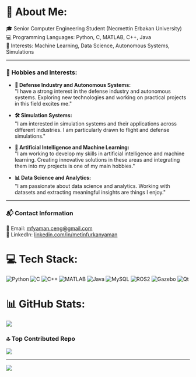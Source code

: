 # 💫 About Me:
🎓 Senior Computer Engineering Student (Necmettin Erbakan University)<br>💻 Programming Languages: Python, C, MATLAB,  C++, Java<br>🧠 Interests: Machine Learning, Data Science, Autonomous Systems, Simulations

---

### 🎯 **Hobbies and Interests:**

- **🔧 Defense Industry and Autonomous Systems:**  
  "I have a strong interest in the defense industry and autonomous systems. Exploring new technologies and working on practical projects in this field excites me."

- **🛠️ Simulation Systems:**  
  "I am interested in simulation systems and their applications across different industries. I am particularly drawn to flight and defense simulations."

- **🤖 Artificial Intelligence and Machine Learning:**  
  "I am working to develop my skills in artificial intelligence and machine learning. Creating innovative solutions in these areas and integrating them into my projects is one of my main hobbies."

- **📊 Data Science and Analytics:**  
  "I am passionate about data science and analytics. Working with datasets and extracting meaningful insights are things I enjoy."

---

### 📬 **Contact Information**
📧 Email: mfyaman.ceng@gmail.com<br>🔗 LinkedIn: [linkedin.com/in/metinfurkanyaman](https://linkedin.com/in/metinfurkanyaman)



# 💻 Tech Stack:
![Python](https://img.shields.io/badge/python-3670A0?style=for-the-badge&logo=python&logoColor=ffdd54) ![C](https://img.shields.io/badge/c-%2300599C.svg?style=for-the-badge&logo=c&logoColor=white) ![C++](https://img.shields.io/badge/c++-%2300599C.svg?style=for-the-badge&logo=c%2B%2B&logoColor=white) ![MATLAB](https://img.shields.io/badge/MATLAB-0076A8.svg?style=for-the-badge&logo=mathworks&logoColor=white) ![Java](https://img.shields.io/badge/java-%23ED8B00.svg?style=for-the-badge&logo=openjdk&logoColor=white)
 ![MySQL](https://img.shields.io/badge/mysql-4479A1.svg?style=for-the-badge&logo=mysql&logoColor=white) ![ROS2](https://img.shields.io/badge/ROS2-22314E.svg?style=for-the-badge&logo=ros&logoColor=white) ![Gazebo](https://img.shields.io/badge/Gazebo-FF8800.svg?style=for-the-badge&logo=gazebo&logoColor=white) ![Qt](https://img.shields.io/badge/Qt-%23217346.svg?style=for-the-badge&logo=Qt&logoColor=white) 


# 📊 GitHub Stats:
![](https://github-readme-stats.vercel.app/api/top-langs/?username=MFurkanYaman&theme=dark&hide_border=true&include_all_commits=true&count_private=true&layout=compact)

### 🔝 Top Contributed Repo
![](https://github-contributor-stats.vercel.app/api?username=MFurkanYaman&limit=5&theme=radical&combine_all_yearly_contributions=true)

---
[![](https://visitcount.itsvg.in/api?id=MFurkanYaman&icon=8&color=1)](https://visitcount.itsvg.in)

